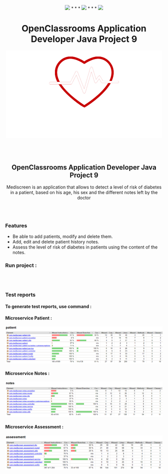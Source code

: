 <p align="center">
<img src="https://img.shields.io/badge/java-%23ED8B00.svg?&style=for-the-badge&logo=java&logoColor=white"/> * * *  <img src="https://img.shields.io/badge/spring%20-%236DB33F.svg?&style=for-the-badge&logo=spring&logoColor=white"/>  * * *  <img src="https://img.shields.io/badge/docker%20-%230db7ed.svg?&style=for-the-badge&logo=docker&logoColor=white"/>
</p>
<h1 align="center">
 OpenClassrooms Application Developer Java Project 9
</h1>

<p align="center">
 <img src="./front/src/mediscreen-logo.png" width="500"">
</p>

<br><br>

<h2 align="center">
 OpenClassrooms Application Developer Java Project 9
</h2>

<p align="center">
Mediscreen is an application that allows to detect a level of risk of diabetes in a patient, based on his age, his sex and the different notes left by the doctor
</p>

<br><br>

<h3>
 Features
</h3>

<ul>
<li>Be able to add patients, modify and delete them.</li>
<li>Add, edit and delete patient history notes.</li>
<li>Assess the level of risk of diabetes in patients using the content of the notes.</li>
</ul>

<h3>
Run project :
</h3>

<br><br>

<h3>
Test reports
</h3>

<h4>
To generate test reports, use command : 
</h4>

<h4>
Microservice Patient : 
</h4>

<p align="center">
    <img src="./testreports/patient_testreport.PNG">
</p>

<h4>
Microservice Notes : 
</h4>

<p align="center">
    <img src="./testreports/notes_testreport.PNG">
</p>

<h4>
Microservice Assessment : 
</h4>

<p align="center">
    <img src="./testreports/assessment_testreport.PNG">
</p>
